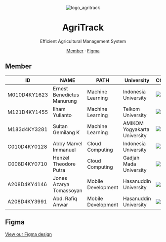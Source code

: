 <p align="center">
<img src="https://github.com/abdrafiqanwar/AgriTrack/assets/170877928/85a9b573-bda5-4974-8042-30cf162a00f1" alt="logo_agritrack" class="center" />
</p>


<h1 align="center">AgriTrack</h1>
<p align="center">Efficient Agricultural Management System</p>

<p align="center">
  <a href="#member">Member</a> 
  <span> · </span>
  <a href="#figma">Figma</a> 
</p>

## Member

| ID         | NAME                    | PATH               | University                          | CONTACT |
|------------|-------------------------|--------------------|-------------------------------------|---------|
| M010D4KY1623  | Ernest Benedictus Manurung          | Machine Learning   | Indonesia University              |  <a href="https://www.linkedin.com/in/ernest-benedictus-m-673998175/"><img src="https://img.shields.io/badge/LinkedIn-0077B5?style=for-the-badge&logo=linkedin&logoColor=white" /></a> <a href=""><img src="https://img.shields.io/badge/GitHub-100000?style=for-the-badge&logo=github&logoColor=white" /></a>        |
| M121D4KY1455  | Ilham Yulianto            | Machine Learning   | Telkom University       |  <a href="https://www.linkedin.com/in/ilhamyulianto/"><img src="https://img.shields.io/badge/LinkedIn-0077B5?style=for-the-badge&logo=linkedin&logoColor=white" /></a> <a href=""><img src="https://img.shields.io/badge/GitHub-100000?style=for-the-badge&logo=github&logoColor=white" /></a>       |
| M183d4KY3281  | Sultan Gemilang K       | Machine Learning  | AMIKOM Yogyakarta University              | <a href=""><img src="https://img.shields.io/badge/LinkedIn-0077B5?style=for-the-badge&logo=linkedin&logoColor=white" /></a> <a href=""><img src="https://img.shields.io/badge/GitHub-100000?style=for-the-badge&logo=github&logoColor=white" /></a>          |
| C010D4KY0128  | Abby Marvel Immanuel  | Cloud Computing | Indonesia University    | <a href="https://www.linkedin.com/in/abbymarvel/"><img src="https://img.shields.io/badge/LinkedIn-0077B5?style=for-the-badge&logo=linkedin&logoColor=white" /></a> <a href=""><img src="https://img.shields.io/badge/GitHub-100000?style=for-the-badge&logo=github&logoColor=white" /></a>        |
| C008D4KY0710   | Henzel Theodore Putra           | Cloud Computing | Gadjah Mada University | <a href="https://www.linkedin.com/in/henzel-putra/"><img src="https://img.shields.io/badge/LinkedIn-0077B5?style=for-the-badge&logo=linkedin&logoColor=white" /></a><a href=""><img src="https://img.shields.io/badge/GitHub-100000?style=for-the-badge&logo=github&logoColor=white" /></a>         |
| A208D4KY4146   | Jones Azarya Tomassoyan | Mobile Development   | Hasanuddin University           |  <a href="https://www.linkedin.com/in/jones-azarya-tomassoyan-797a0424b/"><img src="https://img.shields.io/badge/LinkedIn-0077B5?style=for-the-badge&logo=linkedin&logoColor=white" /></a><a href="https://github.com/Jons1104"><img src="https://img.shields.io/badge/GitHub-100000?style=for-the-badge&logo=github&logoColor=white" /></a>        |
| A208D4KY3991    | Abd. Rafiq Anwar | Mobile Development   | Hasanuddin University           |  <a href="https://www.linkedin.com/in/abdrafiqanwar/"><img src="https://img.shields.io/badge/LinkedIn-0077B5?style=for-the-badge&logo=linkedin&logoColor=white" /></a><a href="https://github.com/abdrafiqanwar"><img src="https://img.shields.io/badge/GitHub-100000?style=for-the-badge&logo=github&logoColor=white" /></a>        |

## Figma
<a href="https://www.figma.com/design/oh3vnASw1BhxFcdVY1cR7l/AgriTrack?node-id=0-1&t=kqUghhQFJy2CpUKZ-0" target="_blank">View our Figma design</a>
